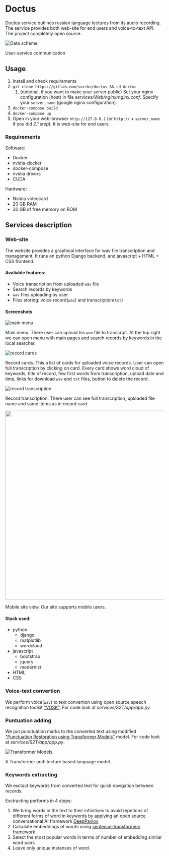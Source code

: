 # Doctus

Doctus service outlines russian language lectures from its audio recording. The service provides both web-site for end users and voice-to-text API. The project completely open source.

![Data scheme](https://habrastorage.org/webt/g5/e2/my/g5e2myra8yluuzxi2ii3vt-8jdu.png)

User-service communication

## Usage

1. Install and check requirements
2. `git clone https://gitlab.com/surikn/doctus && cd doctus`
    1. (optional, if you want to make your server public) Set your nginx configuration (host) in file *services/Web/nginx/nginx.conf*. Specify your `server_name` (google nginx configuration).
3. `docker-compose build`
4. `docker-compose up`
5. Open in your web-browser `http://127.0.0.1` (or `http://` + `server_name` if you did *2.1 step*). It is web-site for end users.

### Requirements
Software:
- Docker
- nvidia-docker
- docker-compose
- nvidia drivers
- CUDA

Hardware:
- Nvidia videocard
- 20 GB RAM
- 30 GB of free memory on ROM

## Services description
### Web-site
The website provides a graphical interface for wav file transcription and management. It runs on python Django backend, and javascript + HTML + CSS frontend.

#### Avaliable features:
- Voice transcription from uploaded `wav` file
- Search records by keywords
- `wav` files uploading by user
- Files storing: voice record(`wav`) and transcription(`txt`)

#### Screenshots
![main menu](https://habrastorage.org/webt/km/f3/bt/kmf3btjtvcqsyxqkl3rwdkb6oay.png)

Main menu. There user can upload his `wav` file to transcript. At the top right we can open menu with main pages and search records by keywords in the local searcher.

![record cards](https://habrastorage.org/webt/d5/ek/su/d5eksu8vogptbtmudt9coyzfm1e.png)

Record cards. This a list of cards for uploaded voice records. User can open full transcription by clicking on card. Every card shows word cloud of keywords, title of record, few first words from transcription, upload date and time, links for download `wav` and `txt` files, button to delete the record.

![record transcription](https://habrastorage.org/webt/vx/mp/kv/vxmpkveow9ewrmljj5tamzpmtne.png)

Record transcription. There user can see full transcription, uploaded file name and same items as in record card.

<img src="https://habrastorage.org/webt/j2/oe/aj/j2oeajvsnlaqsf6-z0hoihi8trq.jpeg" style="height: 600px;"/>

Mobile site view. Our site supports mobile users.

#### Stack used:
- python
    - django
    - matplotlib
    - wordcloud
- javascript
    - bootstrap
    - jquery
    - modernizr
- HTML
- CSS

### Voice-text convertion
We perform voice(`wav`) to text convertion using open source speech recognition toolkit ["VOSK"](https://alphacephei.com/vosk/). For code look at *services/S2T/app/app.py*.

### Puntuation adding
We put punctuation marks to the converted text using modified ["Punctuation Restoration using Transformer Models"](https://github.com/xashru/punctuation-restoration) model. For code look at *services/S2T/app/app.py*.

![Transformer Models](https://raw.githubusercontent.com/xashru/punctuation-restoration/master/assets/model_architectue.png)

A Transformer architecture based language model.

### Keywords extracting
We exctact keywords from converted text for quick navigation between records. 

Exctracting performs in 4 steps:
1. We bring words in the text to their infinitives to avoid repetions of different forms of word in keywords by applying an open source conversational AI framework [DeepPavlov](https://deeppavlov.ai/)
2. Calculate embeddings of words using [sentence-transformers](https://github.com/UKPLab/sentence-transformers) framework
3. Select the most popular words in terms of number of embedding similar word pairs
4. Leave only unique instanses of word.
